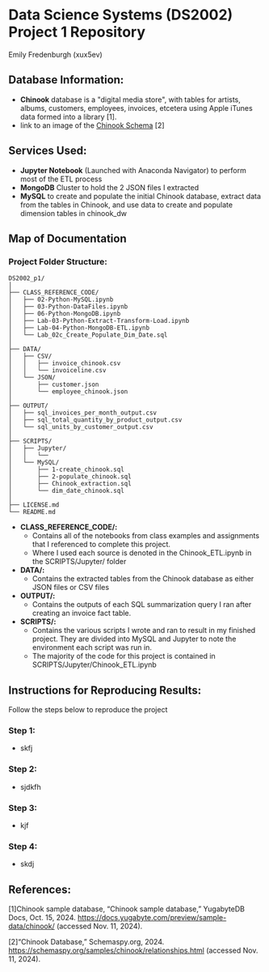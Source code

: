 # Data Science Systems (DS2002) Project 1 Repository
Emily Fredenburgh (xux5ev)

## Database Information:
- **Chinook** database is a "digital media store", with tables for artists, albums, customers, employees, invoices, etcetera using Apple iTunes data formed into a library [1].
- link to an image of the [Chinook Schema](https://schemaspy.org/samples/chinook/relationships.html) [2]


## Services Used:
- **Jupyter Notebook** (Launched with Anaconda Navigator) to perform most of the ETL process
- **MongoDB** Cluster to hold the 2 JSON files I extracted
- **MySQL** to create and populate the initial Chinook database, extract data from the tables in Chinook, and use data to create and populate dimension tables in chinook_dw

## Map of Documentation
### Project Folder Structure:
```
DS2002_p1/
│
├── CLASS_REFERENCE_CODE/
│   ├── 02-Python-MySQL.ipynb
│   ├── 03-Python-DataFiles.ipynb
│   ├── 06-Python-MongoDB.ipynb
│   ├── Lab-03-Python-Extract-Transform-Load.ipynb
│   ├── Lab-04-Python-MongoDB-ETL.ipynb
│   └── Lab_02c_Create_Populate_Dim_Date.sql
│
├── DATA/
│   ├── CSV/
│   │   ├── invoice_chinook.csv
│   │   └── invoiceline.csv
│   └── JSON/
│       ├── customer.json
│       └── employee_chinook.json
│
├── OUTPUT/
│   ├── sql_invoices_per_month_output.csv
│   ├── sql_total_quantity_by_product_output.csv
│   └── sql_units_by_customer_output.csv
│
├── SCRIPTS/
│   ├── Jupyter/
│   │   └── 
│   └── MySQL/
│       ├── 1-create_chinook.sql
│       ├── 2-populate_chinook.sql
│       ├── Chinook_extraction.sql
│       └── dim_date_chinook.sql
│  
├── LICENSE.md
└── README.md
```
- **CLASS_REFERENCE_CODE/:**
  - Contains all of the notebooks from class examples and assignments that I referenced to complete this project.
  - Where I used each source is denoted in the Chinook_ETL.ipynb in the SCRIPTS/Jupyter/ folder
- **DATA/:**
  - Contains the extracted tables from the Chinook database as either JSON files or CSV files
- **OUTPUT/:**
  - Contains the outputs of each SQL summarization query I ran after creating an invoice fact table.
- **SCRIPTS/:**
  - Contains the various scripts I wrote and ran to result in my finished project. They are divided into MySQL and Jupyter to note the environment each script was run in.
  - The majority of the code for this project is contained in SCRIPTS/Jupyter/Chinook_ETL.ipynb

## Instructions for Reproducing Results:
Follow the steps below to reproduce the project

### Step 1:
- skfj

### Step 2:
- sjdkfh

### Step 3:
- kjf

### Step 4:
- skdj

## References:
[1]Chinook sample database, “Chinook sample database,” YugabyteDB Docs, Oct. 15, 2024. https://docs.yugabyte.com/preview/sample-data/chinook/ (accessed Nov. 11, 2024).

[2]“Chinook Database,” Schemaspy.org, 2024. https://schemaspy.org/samples/chinook/relationships.html (accessed Nov. 11, 2024).
